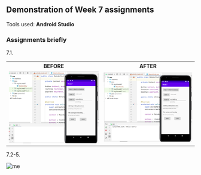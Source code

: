 ## Demonstration of Week 7 assignments   

Tools used: **Android Studio**   


### Assignments briefly   
7.1.
<table>
  <tr>
    <th>BEFORE</th>
    <th>AFTER</th>
  </tr>
  <tr>
    <td><img src="https://github.com/saugkim/Olio2021s_LUT/blob/main/Week7/7-1_before.PNG" width="400"/></td>
    <td><img src="https://github.com/saugkim/Olio2021s_LUT/blob/main/Week7/7-1_after.PNG" width="400"/></td>
  </tr>
</table>

7.2-5.

![me](https://github.com/saugkim/Olio2021s_LUT/blob/main/Week7/week7_demo.gif)

